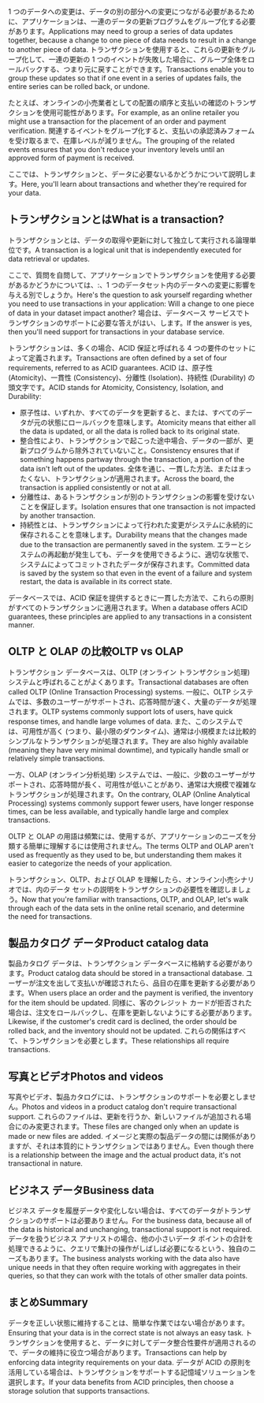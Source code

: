 <span data-ttu-id="6e931-101">1 つのデータへの変更は、データの別の部分への変更につながる必要があるために、アプリケーションは、一連のデータの更新プログラムをグループ化する必要があります。</span><span class="sxs-lookup"><span data-stu-id="6e931-101">Applications may need to group a series of data updates together, because a change to one piece of data needs to result in a change to another piece of data.</span></span> <span data-ttu-id="6e931-102">トランザクションを使用すると、これらの更新をグループ化して、一連の更新の 1 つのイベントが失敗した場合に、グループ全体をロールバックする、つまり元に戻すことができます。</span><span class="sxs-lookup"><span data-stu-id="6e931-102">Transactions enable you to group these updates so that if one event in a series of updates fails, the entire series can be rolled back, or undone.</span></span> 

<span data-ttu-id="6e931-103">たとえば、オンラインの小売業者としての配置の順序と支払いの確認のトランザクションを使用可能性があります。</span><span class="sxs-lookup"><span data-stu-id="6e931-103">For example, as an online retailer you might use a transaction for the placement of an order and payment verification.</span></span> <span data-ttu-id="6e931-104">関連するイベントをグループ化すると、支払いの承認済みフォームを受け取るまで、在庫レベルが減りません。</span><span class="sxs-lookup"><span data-stu-id="6e931-104">The grouping of the related events ensures that you don't reduce your inventory levels until an approved form of payment is received.</span></span>

<span data-ttu-id="6e931-105">ここでは、トランザクションと、データに必要ないるかどうかについて説明します。</span><span class="sxs-lookup"><span data-stu-id="6e931-105">Here, you'll learn about transactions and whether they're required for your data.</span></span>

## <a name="what-is-a-transaction"></a><span data-ttu-id="6e931-106">トランザクションとは</span><span class="sxs-lookup"><span data-stu-id="6e931-106">What is a transaction?</span></span>

<span data-ttu-id="6e931-107">トランザクションとは、データの取得や更新に対して独立して実行される論理単位です。</span><span class="sxs-lookup"><span data-stu-id="6e931-107">A transaction is a logical unit that is independently executed for data retrieval or updates.</span></span>

<span data-ttu-id="6e931-108">ここで、質問を自問して、アプリケーションでトランザクションを使用する必要があるかどうかについては、:、1 つのデータセット内のデータへの変更に影響を与える別でしょうか。</span><span class="sxs-lookup"><span data-stu-id="6e931-108">Here's the question to ask yourself regarding whether you need to use transactions in your application: Will a change to one piece of data in your dataset impact another?</span></span> <span data-ttu-id="6e931-109">場合は、データベース サービスでトランザクションのサポートに必要な答えがはい、します。</span><span class="sxs-lookup"><span data-stu-id="6e931-109">If the answer is yes, then you'll need support for transactions in your database service.</span></span>

<span data-ttu-id="6e931-110">トランザクションは、多くの場合、ACID 保証と呼ばれる 4 つの要件のセットによって定義されます。</span><span class="sxs-lookup"><span data-stu-id="6e931-110">Transactions are often defined by a set of four requirements, referred to as ACID guarantees.</span></span> <span data-ttu-id="6e931-111">ACID は、原子性 (Atomicity)、一貫性 (Consistency)、分離性 (Isolation)、持続性 (Durability) の頭文字です。</span><span class="sxs-lookup"><span data-stu-id="6e931-111">ACID stands for Atomicity, Consistency, Isolation, and Durability:</span></span>

- <span data-ttu-id="6e931-112">原子性は、いずれか、すべてのデータを更新すると、または、すべてのデータが元の状態にロールバックを意味します。</span><span class="sxs-lookup"><span data-stu-id="6e931-112">Atomicity means that either all the data is updated, or all the data is rolled back to its original state.</span></span>
- <span data-ttu-id="6e931-113">整合性により、トランザクションで起こった途中場合、データの一部が、更新プログラムから除外されていないこと。</span><span class="sxs-lookup"><span data-stu-id="6e931-113">Consistency ensures that if something happens partway through the transaction, a portion of the data isn't left out of the updates.</span></span> <span data-ttu-id="6e931-114">全体を通じ、一貫した方法、またはまったくない、トランザクションが適用されます。</span><span class="sxs-lookup"><span data-stu-id="6e931-114">Across the board, the transaction is applied consistently or not at all.</span></span>
- <span data-ttu-id="6e931-115">分離性は、あるトランザクションが別のトランザクションの影響を受けないことを保証します。</span><span class="sxs-lookup"><span data-stu-id="6e931-115">Isolation ensures that one transaction is not impacted by another transaction.</span></span>
- <span data-ttu-id="6e931-116">持続性とは、トランザクションによって行われた変更がシステムに永続的に保存されることを意味します。</span><span class="sxs-lookup"><span data-stu-id="6e931-116">Durability means that the changes made due to the transaction are permanently saved in the system.</span></span> <span data-ttu-id="6e931-117">エラーとシステムの再起動が発生しても、データを使用できるように、適切な状態で、システムによってコミットされたデータが保存されます。</span><span class="sxs-lookup"><span data-stu-id="6e931-117">Committed data is saved by the system so that even in the event of a failure and system restart, the data is available in its correct state.</span></span>

<span data-ttu-id="6e931-118">データベースでは、ACID 保証を提供するときに一貫した方法で、これらの原則がすべてのトランザクションに適用されます。</span><span class="sxs-lookup"><span data-stu-id="6e931-118">When a database offers ACID guarantees, these principles are applied to any transactions in a consistent manner.</span></span>

## <a name="oltp-vs-olap"></a><span data-ttu-id="6e931-119">OLTP と OLAP の比較</span><span class="sxs-lookup"><span data-stu-id="6e931-119">OLTP vs OLAP</span></span>

<span data-ttu-id="6e931-120">トランザクション データベースは、OLTP (オンライン トランザクション処理) システムと呼ばれることがよくあります。</span><span class="sxs-lookup"><span data-stu-id="6e931-120">Transactional databases are often called OLTP (Online Transaction Processing) systems.</span></span> <span data-ttu-id="6e931-121">一般に、OLTP システムでは、多数のユーザーがサポートされ、応答時間が速く、大量のデータが処理されます。</span><span class="sxs-lookup"><span data-stu-id="6e931-121">OLTP systems commonly support lots of users, have quick response times, and handle large volumes of data.</span></span> <span data-ttu-id="6e931-122">また、このシステムでは、可用性が高く (つまり、最小限のダウンタイム)、通常は小規模または比較的シンプルなトランザクションが処理されます。</span><span class="sxs-lookup"><span data-stu-id="6e931-122">They are also highly available (meaning they have very minimal downtime), and typically handle small or relatively simple transactions.</span></span>

<span data-ttu-id="6e931-123">一方、OLAP (オンライン分析処理) システムでは、一般に、少数のユーザーがサポートされ、応答時間が長く、可用性が低いことがあり、通常は大規模で複雑なトランザクションが処理されます。</span><span class="sxs-lookup"><span data-stu-id="6e931-123">On the contrary, OLAP (Online Analytical Processing) systems commonly support fewer users, have longer response times, can be less available, and typically handle large and complex transactions.</span></span>

<span data-ttu-id="6e931-124">OLTP と OLAP の用語は頻繁には、使用するが、アプリケーションのニーズを分類する簡単に理解するには使用されません。</span><span class="sxs-lookup"><span data-stu-id="6e931-124">The terms OLTP and OLAP aren't used as frequently as they used to be, but understanding them makes it easier to categorize the needs of your application.</span></span> 

<span data-ttu-id="6e931-125">トランザクション、OLTP、および OLAP を理解したら、オンライン小売シナリオでは、内のデータ セットの説明をトランザクションの必要性を確認しましょう。</span><span class="sxs-lookup"><span data-stu-id="6e931-125">Now that you're familiar with transactions, OLTP, and OLAP, let's walk through each of the data sets in the online retail scenario, and determine the need for transactions.</span></span>

## <a name="product-catalog-data"></a><span data-ttu-id="6e931-126">製品カタログ データ</span><span class="sxs-lookup"><span data-stu-id="6e931-126">Product catalog data</span></span>

<span data-ttu-id="6e931-127">製品カタログ データは、トランザクション データベースに格納する必要があります。</span><span class="sxs-lookup"><span data-stu-id="6e931-127">Product catalog data should be stored in a transactional database.</span></span> <span data-ttu-id="6e931-128">ユーザーが注文を出して支払いが確認されたら、品目の在庫を更新する必要があります。</span><span class="sxs-lookup"><span data-stu-id="6e931-128">When users place an order and the payment is verified, the inventory for the item should be updated.</span></span> <span data-ttu-id="6e931-129">同様に、客のクレジット カードが拒否された場合は、注文をロールバックし、在庫を更新しないようにする必要があります。</span><span class="sxs-lookup"><span data-stu-id="6e931-129">Likewise, if the customer's credit card is declined, the order should be rolled back, and the inventory should not be updated.</span></span> <span data-ttu-id="6e931-130">これらの関係はすべて、トランザクションを必要とします。</span><span class="sxs-lookup"><span data-stu-id="6e931-130">These relationships all require transactions.</span></span>

## <a name="photos-and-videos"></a><span data-ttu-id="6e931-131">写真とビデオ</span><span class="sxs-lookup"><span data-stu-id="6e931-131">Photos and videos</span></span>

<span data-ttu-id="6e931-132">写真やビデオ、製品カタログには、トランザクションのサポートを必要としません。</span><span class="sxs-lookup"><span data-stu-id="6e931-132">Photos and videos in a product catalog don't require transactional support.</span></span> <span data-ttu-id="6e931-133">これらのファイルは、更新を行うか、新しいファイルが追加される場合にのみ変更されます。</span><span class="sxs-lookup"><span data-stu-id="6e931-133">These files are changed only when an update is made or new files are added.</span></span> <span data-ttu-id="6e931-134">イメージと実際の製品データの間には関係がありますが、それは本質的にトランザクションではありません。</span><span class="sxs-lookup"><span data-stu-id="6e931-134">Even though there is a relationship between the image and the actual product data, it's not transactional in nature.</span></span>

## <a name="business-data"></a><span data-ttu-id="6e931-135">ビジネス データ</span><span class="sxs-lookup"><span data-stu-id="6e931-135">Business data</span></span>

<span data-ttu-id="6e931-136">ビジネス データを履歴データや変化しない場合は、すべてのデータがトランザクションのサポートは必要ありません。</span><span class="sxs-lookup"><span data-stu-id="6e931-136">For the business data, because all of the data is historical and unchanging, transactional support is not required.</span></span> <span data-ttu-id="6e931-137">データを扱うビジネス アナリストの場合、他の小さいデータ ポイントの合計を処理できるように、クエリで集計の操作がしばしば必要になるという、独自のニーズもあります。</span><span class="sxs-lookup"><span data-stu-id="6e931-137">The business analysts working with the data also have unique needs in that they often require working with aggregates in their queries, so that they can work with the totals of other smaller data points.</span></span>

## <a name="summary"></a><span data-ttu-id="6e931-138">まとめ</span><span class="sxs-lookup"><span data-stu-id="6e931-138">Summary</span></span>

<span data-ttu-id="6e931-139">データを正しい状態に維持することは、簡単な作業ではない場合があります。</span><span class="sxs-lookup"><span data-stu-id="6e931-139">Ensuring that your data is in the correct state is not always an easy task.</span></span> <span data-ttu-id="6e931-140">トランザクションを使用すると、データに対してデータ整合性要件が適用されるので、データの維持に役立つ場合があります。</span><span class="sxs-lookup"><span data-stu-id="6e931-140">Transactions can help by enforcing data integrity requirements on your data.</span></span> <span data-ttu-id="6e931-141">データが ACID の原則を活用している場合は、トランザクションをサポートする記憶域ソリューションを選択します。</span><span class="sxs-lookup"><span data-stu-id="6e931-141">If your data benefits from ACID principles, then choose a storage solution that supports transactions.</span></span>
